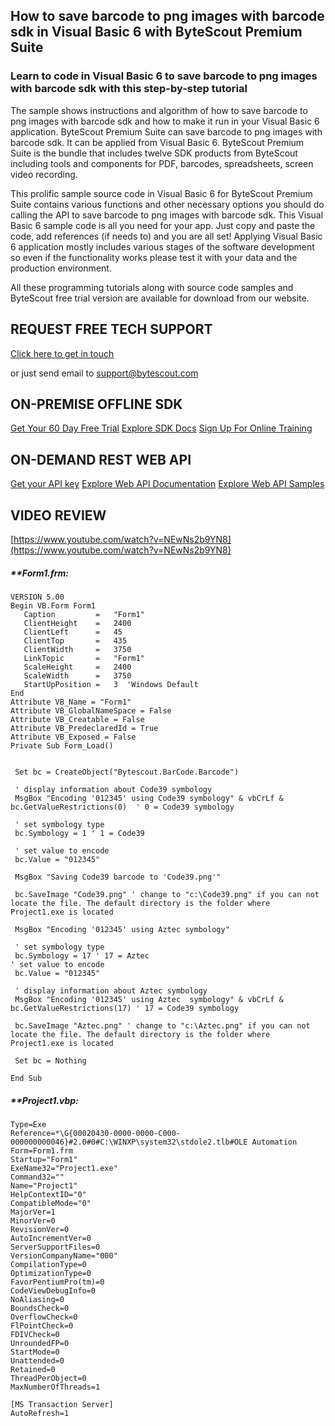 ## How to save barcode to png images with barcode sdk in Visual Basic 6 with ByteScout Premium Suite

### Learn to code in Visual Basic 6 to save barcode to png images with barcode sdk with this step-by-step tutorial

The sample shows instructions and algorithm of how to save barcode to png images with barcode sdk and how to make it run in your Visual Basic 6 application. ByteScout Premium Suite can save barcode to png images with barcode sdk. It can be applied from Visual Basic 6. ByteScout Premium Suite is the bundle that includes twelve SDK products from ByteScout including tools and components for PDF, barcodes, spreadsheets, screen video recording.

This prolific sample source code in Visual Basic 6 for ByteScout Premium Suite contains various functions and other necessary options you should do calling the API to save barcode to png images with barcode sdk. This Visual Basic 6 sample code is all you need for your app. Just copy and paste the code, add references (if needs to) and you are all set! Applying Visual Basic 6 application mostly includes various stages of the software development so even if the functionality works please test it with your data and the production environment.

All these programming tutorials along with source code samples and ByteScout free trial version are available for download from our website.

## REQUEST FREE TECH SUPPORT

[Click here to get in touch](https://bytescout.zendesk.com/hc/en-us/requests/new?subject=ByteScout%20Premium%20Suite%20Question)

or just send email to [support@bytescout.com](mailto:support@bytescout.com?subject=ByteScout%20Premium%20Suite%20Question) 

## ON-PREMISE OFFLINE SDK 

[Get Your 60 Day Free Trial](https://bytescout.com/download/web-installer?utm_source=github-readme)
[Explore SDK Docs](https://bytescout.com/documentation/index.html?utm_source=github-readme)
[Sign Up For Online Training](https://academy.bytescout.com/)


## ON-DEMAND REST WEB API

[Get your API key](https://pdf.co/documentation/api?utm_source=github-readme)
[Explore Web API Documentation](https://pdf.co/documentation/api?utm_source=github-readme)
[Explore Web API Samples](https://github.com/bytescout/ByteScout-SDK-SourceCode/tree/master/PDF.co%20Web%20API)

## VIDEO REVIEW

[https://www.youtube.com/watch?v=NEwNs2b9YN8](https://www.youtube.com/watch?v=NEwNs2b9YN8)




<!-- code block begin -->

##### ****Form1.frm:**
    
```
VERSION 5.00
Begin VB.Form Form1 
   Caption         =   "Form1"
   ClientHeight    =   2400
   ClientLeft      =   45
   ClientTop       =   435
   ClientWidth     =   3750
   LinkTopic       =   "Form1"
   ScaleHeight     =   2400
   ScaleWidth      =   3750
   StartUpPosition =   3  'Windows Default
End
Attribute VB_Name = "Form1"
Attribute VB_GlobalNameSpace = False
Attribute VB_Creatable = False
Attribute VB_PredeclaredId = True
Attribute VB_Exposed = False
Private Sub Form_Load()


 Set bc = CreateObject("Bytescout.BarCode.Barcode")

 ' display information about Code39 symbology
 MsgBox "Encoding '012345' using Code39 symbology" & vbCrLf & bc.GetValueRestrictions(0)  ' 0 = Code39 symbology

 ' set symbology type
 bc.Symbology = 1 ' 1 = Code39

 ' set value to encode
 bc.Value = "012345"

 MsgBox "Saving Code39 barcode to 'Code39.png'"

 bc.SaveImage "Code39.png" ' change to "c:\Code39.png" if you can not locate the file. The default directory is the folder where Project1.exe is located

 MsgBox "Encoding '012345' using Aztec symbology"

 ' set symbology type
 bc.Symbology = 17 ' 17 = Aztec
' set value to encode
 bc.Value = "012345"

 ' display information about Aztec symbology
 MsgBox "Encoding '012345' using Aztec  symbology" & vbCrLf & bc.GetValueRestrictions(17) ' 17 = Code39 symbology

 bc.SaveImage "Aztec.png" ' change to "c:\Aztec.png" if you can not locate the file. The default directory is the folder where Project1.exe is located

 Set bc = Nothing

End Sub

```

<!-- code block end -->    

<!-- code block begin -->

##### ****Project1.vbp:**
    
```
Type=Exe
Reference=*\G{00020430-0000-0000-C000-000000000046}#2.0#0#C:\WINXP\system32\stdole2.tlb#OLE Automation
Form=Form1.frm
Startup="Form1"
ExeName32="Project1.exe"
Command32=""
Name="Project1"
HelpContextID="0"
CompatibleMode="0"
MajorVer=1
MinorVer=0
RevisionVer=0
AutoIncrementVer=0
ServerSupportFiles=0
VersionCompanyName="000"
CompilationType=0
OptimizationType=0
FavorPentiumPro(tm)=0
CodeViewDebugInfo=0
NoAliasing=0
BoundsCheck=0
OverflowCheck=0
FlPointCheck=0
FDIVCheck=0
UnroundedFP=0
StartMode=0
Unattended=0
Retained=0
ThreadPerObject=0
MaxNumberOfThreads=1

[MS Transaction Server]
AutoRefresh=1

```

<!-- code block end -->